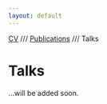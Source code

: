 ```yaml
---
layout: default
---
```


[CV](./index.html) /// [Publications](./publications.hmtl) ///  Talks

# Talks

...will be added soon.
